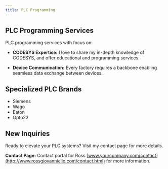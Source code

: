 ```yaml
---
title: PLC Programming
---
```


## PLC Programming Services

PLC programming services with focus on:

- **CODESYS Expertise:** I love to share my in-depth knowledge of CODESYS, and offer educational and programming services.

- **Device Communication:** Every factory requires a backbone enabling seamless data exchange between devices.

## Specialized PLC Brands

- Siemens
- Wago
- Eaton
- Opto22

## New Inquiries

Ready to elevate your PLC systems? Visit my contact page for more details.

**Contact Page:** Contact portal for Ross [www.yourcompany.com/contact](http://www.rossgiovanniello.com/contact.html) for more information.